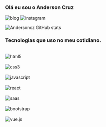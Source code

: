 ### Olá eu sou o Anderson Cruz

![blog](https://img.shields.io/badge/Blogger-FF5722?style=for-the-badge&logo=blogger&logoColor=white)
![instagram](https://img.shields.io/badge/Instagram-E4405F?style=for-the-badge&logo=instagram&logoColor=white)

![Andersoncz GitHub stats](https://github-readme-stats.vercel.app/api?username=andersoncz&show_icons=true&theme=dracula)

### Tecnologias que uso no meu cotidiano.

<div style="display: inline_block"><br/>
  <img align="center" alt="html5" src="https://img.shields.io/badge/HTML5-E34F26?style=for-the-badge&logo=html5&logoColor=white"/>
<div style="display: inline_block"><br/>
  <img align="center" alt="css3" src="https://img.shields.io/badge/CSS3-1572B6?style=for-the-badge&logo=css3&logoColor=white"/>
<div style="display: inline_block"><br/>
  <img align="center" alt="javascript" src="https://img.shields.io/badge/JavaScript-F7DF1E?style=for-the-badge&logo=javascript&logoColor=black"/>
<div style="display: inline_block"><br/>
  <img align="center" alt="react" src="https://img.shields.io/badge/React-20232A?style=for-the-badge&logo=react&logoColor=61DAFB"/>
<div style="display: inline_block"><br/>
  <img align="center" alt="saas" src="https://img.shields.io/badge/Sass-CC6699?style=for-the-badge&logo=sass&logoColor=whitee"/>
<div style="display: inline_block"><br/>
  <img align="center" alt="bootstrap" src="https://img.shields.io/badge/Bootstrap-563D7C?style=for-the-badge&logo=bootstrap&logoColor=white"/>
<div style="display: inline_block"><br/>
  <img align="center" alt="vue.js" src="https://img.shields.io/badge/Vue.js-35495E?style=for-the-badge&logo=vue.js&logoColor=4FC08D"/>
</div>





